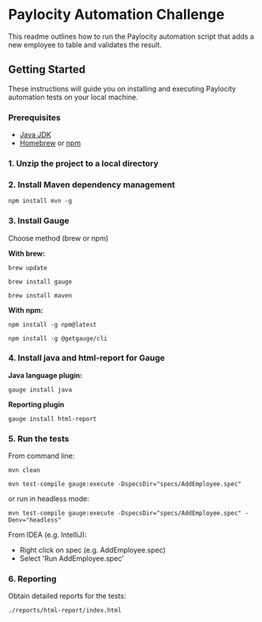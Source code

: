 # Paylocity Automation Challenge

This readme outlines how to run the Paylocity automation script that adds a new employee to table and validates the result.

## Getting Started

These instructions will guide you on installing and executing Paylocity automation tests on your local machine.

### Prerequisites

- [Java JDK](https://www.oracle.com/technetwork/java/javase/downloads/jdk8-downloads-2133151.html)
- [Homebrew](https://brew.sh) or [npm](https://nodejs.org/)

### 1. Unzip the project to a local directory

### 2. Install Maven dependency management

```
npm install mvn -g
```
### 3. Install Gauge

Choose method (brew or npm)

**With brew:**

```
brew update
```

```
brew install gauge
```

```
brew install maven
```

**With npm:**

```
npm install -g npm@latest
```

```
npm install -g @getgauge/cli
```
### 4. Install java and html-report for Gauge

**Java language plugin:**

```
gauge install java
```
**Reporting plugin**

```
gauge install html-report
```

### 5. Run the tests

From command line:

```
mvn clean
```

```
mvn test-compile gauge:execute -DspecsDir="specs/AddEmployee.spec"
```

 or run in headless mode:

```
mvn test-compile gauge:execute -DspecsDir="specs/AddEmployee.spec" -Denv="headless"
```

From IDEA (e.g. IntelliJ):

- Right click on spec (e.g. AddEmployee.spec)
- Select 'Run AddEmployee.spec'

### 6. Reporting

Obtain detailed reports for the tests:

```
./reports/html-report/index.html
```

